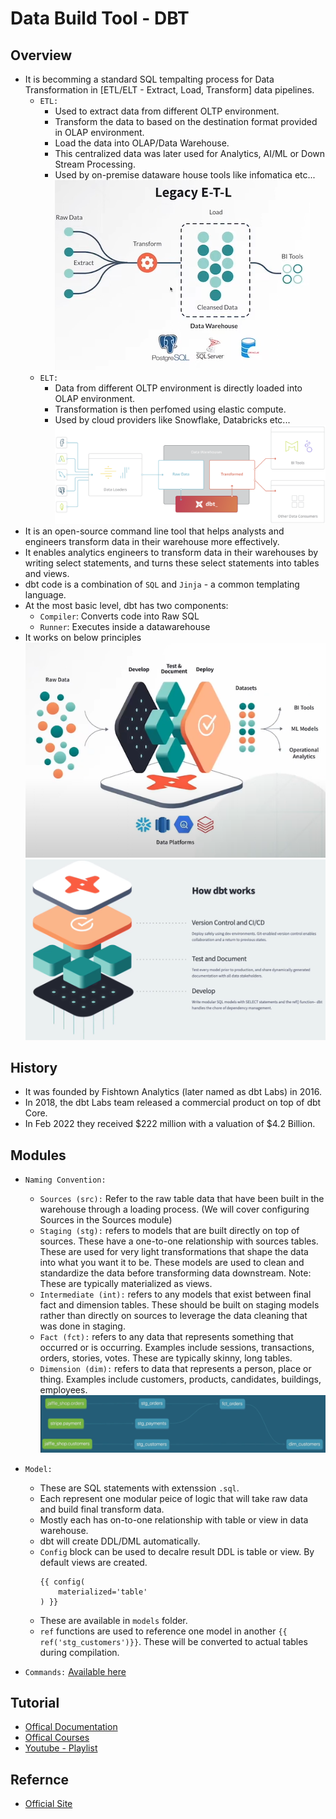 # Data Build Tool - DBT 

## Overview
- It is becomming a standard SQL tempalting process for Data Transformation in [ETL/ELT - Extract, Load, Transform] data pipelines.
  - `ETL:`
    - Used to extract data from different OLTP environment.
    - Transform the data to based on the destination format provided in OLAP environment.
    - Load the data into OLAP/Data Warehouse.
    - This centralized data was later used for Analytics, AI/ML or Down Stream Processing. 
    - Used by on-premise dataware house tools like infomatica etc...
    ![](00-images/ETL.png)
  - `ELT:`
    - Data from different OLTP environment is directly loaded into OLAP environment.
    - Transformation is then perfomed using elastic compute.
    - Used by cloud providers like Snowflake, Databricks etc...
    ![](00-images/ELT.png)
- It is an open-source command line tool that helps analysts and engineers transform data in their warehouse more effectively.
- It enables analytics engineers to transform data in their warehouses by writing select statements, and turns these select statements into tables and views.
- dbt code is a combination of `SQL` and `Jinja` - a common templating language.
- At the most basic level, dbt has two components: 
  - `Compiler`: Converts code into Raw SQL
  - `Runner`: Executes inside a datawarehouse
- It works on below principles
  ![](00-images/dt_overview.png)
  ![](00-images/dbt-how-it-works.png)

## History
- It was founded by Fishtown Analytics (later named as dbt Labs) in 2016.
- In 2018, the dbt Labs team released a commercial product on top of dbt Core.
- In Feb 2022 they received $222 million with a valuation of $4.2 Billion.

## Modules
- `Naming Convention:`
  - `Sources (src):` Refer to the raw table data that have been built in the warehouse through a loading process. (We will cover configuring Sources in the Sources module)
  - `Staging (stg):` refers to models that are built directly on top of sources. These have a one-to-one relationship with sources tables. These are used for very light transformations that shape the data into what you want it to be. These models are used to clean and standardize the data before transforming data downstream. Note: These are typically materialized as views.
  - `Intermediate (int):` refers to any models that exist between final fact and dimension tables. These should be built on staging models rather than directly on sources to leverage the data cleaning that was done in staging.
  - `Fact (fct):` refers to any data that represents something that occurred or is occurring. Examples include sessions, transactions, orders, stories, votes. These are typically skinny, long tables.
  - `Dimension (dim):` refers to data that represents a person, place or thing. Examples include customers, products, candidates, buildings, employees.
  ![](00-images/dbt_naming.png)

- `Model:`
  - These are SQL statements with extenssion `.sql`.
  - Each represent one modular peice of logic that will take raw data and build final transform data.
  - Mostly each has on-to-one relationship with table or view in data warehouse. 
  - dbt will create DDL/DML automatically.
  - `Config` block can be used to decalre result DDL is table or view. By default views are created.
    ```
    {{ config(
        materialized='table'
    ) }}
    ```
  - These are available in `models` folder.
  - `ref` functions are used to reference one model in another `{{ ref('stg_customers')}}`. These will be converted to actual tables during compilation.
- `Commands:` [Available here](https://docs.getdbt.com/reference/commands/build)
  

## Tutorial
- [Offical Documentation](https://docs.getdbt.com/)
- [Offical Courses](https://courses.getdbt.com/collections/courses)
- [Youtube - Playlist](https://www.youtube.com/playlist?list=PLohMhitTY9xuEVMpLG3xXhsKG9j2XCTeF)

## Refernce
- [Official Site](https://www.getdbt.com/)